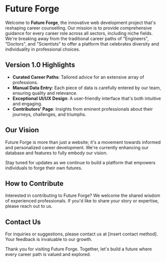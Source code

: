 # Future Forge

Welcome to **Future Forge**, the innovative web development project that's reshaping career counselling. Our mission is to provide comprehensive guidance for every career role across all sectors, including niche fields. We're breaking away from the traditional career paths of "Engineers", "Doctors", and "Scientists" to offer a platform that celebrates diversity and individuality in professional choices.

## Version 1.0 Highlights

- **Curated Career Paths**: Tailored advice for an extensive array of professions.
- **Manual Data Entry**: Each piece of data is carefully entered by our team, ensuring quality and relevance.
- **Exceptional UI/UX Design**: A user-friendly interface that's both intuitive and engaging.
- **Contributors' Page**: Insights from eminent professionals about their journeys, challenges, and triumphs.

## Our Vision

Future Forge is more than just a website; it's a movement towards informed and personalized career development. We're currently enhancing our database and features to fully embody our vision.

Stay tuned for updates as we continue to build a platform that empowers individuals to forge their own futures.

## How to Contribute

Interested in contributing to Future Forge? We welcome the shared wisdom of experienced professionals. If you'd like to share your story or expertise, please reach out to us.

## Contact Us

For inquiries or suggestions, please contact us at [insert contact method]. Your feedback is invaluable to our growth.

Thank you for visiting Future Forge. Together, let's build a future where every career path is valued and explored.
